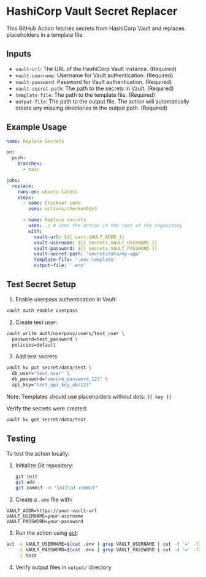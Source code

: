 # HashiCorp Vault Secret Replacer

This GitHub Action fetches secrets from HashiCorp Vault and replaces placeholders in a template file.

## Inputs

- `vault-url`: The URL of the HashiCorp Vault instance. (Required)
- `vault-username`: Username for Vault authentication. (Required)
- `vault-password`: Password for Vault authentication. (Required)
- `vault-secret-path`: The path to the secrets in Vault. (Required)
- `template-file`: The path to the template file. (Required)
- `output-file`: The path to the output file. The action will automatically create any missing directories in the output path. (Required)

## Example Usage

```yaml
name: Replace Secrets

on:
  push:
    branches:
      - main

jobs:
  replace:
    runs-on: ubuntu-latest
    steps:
      - name: Checkout code
        uses: actions/checkout@v3

      - name: Replace secrets
        uses: ./ # Uses the action in the root of the repository
        with:
          vault-url: ${{ vars.VAULT_ADDR }}
          vault-username: ${{ secrets.VAULT_USERNAME }}
          vault-password: ${{ secrets.VAULT_PASSWORD }}
          vault-secret-path: 'secret/data/my-app'
          template-file: '.env.template'
          output-file: '.env'
```
## Test Secret Setup

1. Enable userpass authentication in Vault:
```bash
vault auth enable userpass
```

2. Create test user:
```bash
vault write auth/userpass/users/test_user \
  password=test_password \
  policies=default
```

3. Add test secrets:
```bash
vault kv put secret/data/test \
  db_user="test_user" \
  db_password="secure_password_123" \
  api_key="test_api_key_abc123"
```

Note: Templates should use placeholders without dots: `{{ key }}`

Verify the secrets were created:
```bash
vault kv get secret/data/test
```

## Testing

To test the action locally:

1. Initialize Git repository:
   ```bash
   git init
   git add .
   git commit -m "Initial commit"
   ```

2. Create a `.env` file with:
```
VAULT_ADDR=https://your-vault-url
VAULT_USERNAME=your-username
VAULT_PASSWORD=your-password
```

3. Run the action using [act](https://github.com/nektos/act):
```bash
act -s VAULT_USERNAME=$(cat .env | grep VAULT_USERNAME | cut -d '=' -f2) \
    -s VAULT_PASSWORD=$(cat .env | grep VAULT_PASSWORD | cut -d '=' -f2) \
    -j test
```

4. Verify output files in `output/` directory
